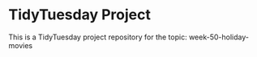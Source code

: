 # TidyTuesday Project

This is a TidyTuesday project repository for the topic: week-50-holiday-movies
